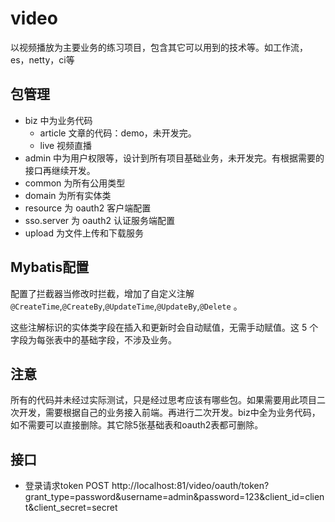 # video
以视频播放为主要业务的练习项目，包含其它可以用到的技术等。如工作流，es，netty，ci等

## 包管理
- biz 中为业务代码
  - article 文章的代码：demo，未开发完。
  - live 视频直播
- admin 中为用户权限等，设计到所有项目基础业务，未开发完。有根据需要的接口再继续开发。
- common 为所有公用类型
- domain 为所有实体类
- resource 为 oauth2 客户端配置
- sso.server 为 oauth2 认证服务端配置
- upload 为文件上传和下载服务

## Mybatis配置
配置了拦截器当修改时拦截，增加了自定义注解 `@CreateTime`,`@CreateBy`,`@UpdateTime`,`@UpdateBy`,`@Delete` 。

这些注解标识的实体类字段在插入和更新时会自动赋值，无需手动赋值。这 5 个字段为每张表中的基础字段，不涉及业务。

## 注意
所有的代码并未经过实际测试，只是经过思考应该有哪些包。如果需要用此项目二次开发，需要根据自己的业务接入前端。再进行二次开发。biz中全为业务代码，如不需要可以直接删除。其它除5张基础表和oauth2表都可删除。

## 接口
- 登录请求token POST http://localhost:81/video/oauth/token?grant_type=password&username=admin&password=123&client_id=client&client_secret=secret